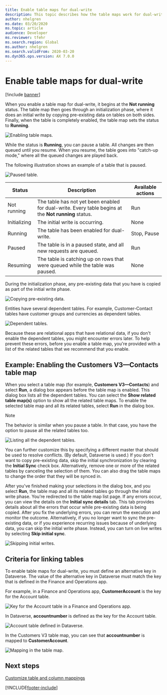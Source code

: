 ```yaml
---
title: Enable table maps for dual-write
description: This topic describes how the table maps work for dual-write.
author: nhelgren
ms.date: 03/20/2020
ms.topic: article
audience: Developer
ms.reviewer: tfehr
ms.search.region: Global
ms.author: nhelgren
ms.search.validFrom: 2020-03-20
ms.dyn365.ops.version: AX 7.0.0
---
```


# Enable table maps for dual-write

[!include [banner](../../includes/banner.md)]



When you enable a table map for dual-write, it begins at the **Not running** status. The table map then goes through an initialization phase, where it does an initial write by copying pre-existing data on tables on both sides. Finally, when the table is completely enabled, the table map sets the status to **Running**.

![Enabling table maps.](media/enabling-entity-map.png)

While the status is **Running**, you can pause a table. All changes are then queued until you resume. When you resume, the table goes into "catch-up mode," where all the queued changes are played back.

The following illustration shows an example of a table that is paused.

![Paused table.](media/stop-pause-entity.png)

| Status | Description | Available actions |
|---|---|---|
| Not running | The table has not yet been enabled for dual-write. Every table begins at the **Not running** status. | Run |
| Initializing | The initial write is occurring. | None |
| Running | The table has been enabled for dual-write. | Stop, Pause |
| Paused | The table is in a paused state, and all new requests are queued. | Run |
| Resuming | The table is catching up on rows that were queued while the table was paused. | None |

During the initialization phase, any pre-existing data that you have is copied as part of the initial write phase.

![Copying pre-existing data.](media/initial-write-phase.png)

Entities have several dependent tables. For example, Customer-Contact tables have customer groups and currencies as dependent tables.

![Dependent tables.](media/dependent-or-related-entities.png)

Because these are relational apps that have relational data, if you don't enable the dependent tables, you might encounter errors later. To help prevent these errors, before you enable a table map, you're provided with a list of the related tables that we recommend that you enable.

## <a id="enable-table-map"></a>Example: Enabling the Customers V3—Contacts table map

When you select a table map (for example, **Customers V3—Contacts**) and select **Run**, a dialog box appears before the table map is enabled. This dialog box lists all the dependent tables. You can select the **Show related table map(s)** option to show all the related table maps. To enable the selected table map and all its related tables, select **Run** in the dialog box.

> [!NOTE]
> The behavior is similar when you pause a table. In that case, you have the option to pause all the related tables too.

![Listing all the dependent tables.](media/related-entity-maps.png)

You can further customize this by specifying a different master that should be used to resolve conflicts. (By default, Dataverse is used.) If you don't want to copy pre-existing data, skip the initial synchronization by clearing the **Initial Sync** check box. Alternatively, remove one or more of the related tables by canceling the selection of them. You can also drag the table maps to change the order that they will be synced in.

After you've finished making your selections in the dialog box, and you select **Run**, the table map and all its related tables go through the initial write phase. You're redirected to the table map list page. If any errors occur, you can view the details on the **Initial sync details** tab. This tab provides details about all the errors that occur while pre-existing data is being copied. After you fix the underlying errors, you can rerun the execution and monitor the outcome. Alternatively, if you no longer want to sync the pre-existing data, or if you experience recurring issues because of underlying data, you can skip the initial write phase. Instead, you can turn on live writes by selecting **Skip initial sync**.

![Skipping initial writes.](media/skip-initial-writes.png)

## <a id="criteria-for-linking"></a>Criteria for linking tables

To enable table maps for dual-write, you must define an alternative key in Dataverse. The value of the alternative key in Dataverse must match the key that is defined in the Finance and Operations app.

For example, in a Finance and Operations app, **CustomerAccount** is the key for the Account table.

![Key for the Account table in a Finance and Operations app.](media/define-alternative-key.png)

In Dataverse, **accountnumber** is defined as the key for the Account table.

![Account table defined in Dataverse.](media/define-account-entity.png)

In the Customers V3 table map, you can see that **accountnumber** is mapped to **CustomerAccount**.

![Mapping in the table map.](media/mapped-to-entity-map.png)

## Next steps

[Customize table and column mappings](customizing-mappings.md)


[!INCLUDE[footer-include](../../../../includes/footer-banner.md)]